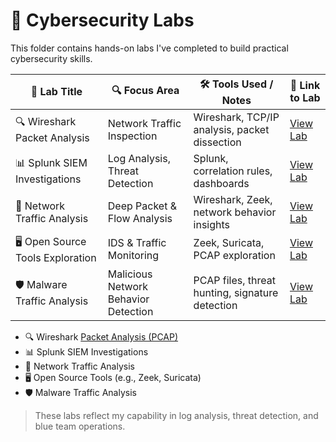 # 🧪 Cybersecurity Labs

This folder contains hands-on labs I've completed to build practical cybersecurity skills.


| 🧰 Lab Title                     | 🔍 Focus Area                          | 🛠️ Tools Used / Notes                           | 🔗 Link to Lab                             |
|----------------------------------|----------------------------------------|-------------------------------------------------|--------------------------------------------|
| 🔍 Wireshark Packet Analysis     | Network Traffic Inspection             | Wireshark, TCP/IP analysis, packet dissection   | [View Lab](https://github.com/Dee-Techie/Cybersecurity-Portfolio/blob/main/Labs/Wireshark_PCAP)                              |
| 📊 Splunk SIEM Investigations    | Log Analysis, Threat Detection         | Splunk, correlation rules, dashboards           | [View Lab](#)                              |
| 🧬 Network Traffic Analysis       | Deep Packet & Flow Analysis            | Wireshark, Zeek, network behavior insights      | [View Lab](#)                              |
| 🖥️ Open Source Tools Exploration | IDS & Traffic Monitoring               | Zeek, Suricata, PCAP exploration                | [View Lab](#)                              |
| 🛡️ Malware Traffic Analysis      | Malicious Network Behavior Detection   | PCAP files, threat hunting, signature detection | [View Lab](#)                              |


- 🔍 Wireshark [Packet Analysis (PCAP)](https://github.com/Dee-Techie/Cybersecurity-Portfolio/blob/main/Labs/Wireshark_PCAP)
- 📊 Splunk SIEM Investigations
- 🧬 Network Traffic Analysis
- 🖥️ Open Source Tools (e.g., Zeek, Suricata)
- 🛡️ Malware Traffic Analysis

> These labs reflect my capability in log analysis, threat detection, and blue team operations.
